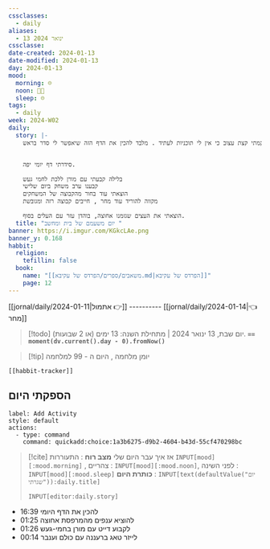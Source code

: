 ```yaml
---
cssclasses:
  - daily
aliases:
  - 13 ינואר 2024
cssclasse: 
date-created: 2024-01-13
date-modified: 2024-01-13
day: 2024-01-13
mood:
  morning: ☹️
  noon: 🧑‍💻
  sleep: ☹️
tags:
  - daily
week: 2024-W02
daily:
  story: |-
    יום שבת גשום , קמתי קצת עצוב כי אין לי תוכניות לעתיד . מלבד להכין את הדף הזה שיאפשר לי סדר בראש. 


    סידרתי דף יומי יפה.

    בלילה קבעתי עם מורן ללכת לחמי געש
    קבענו ערב משחק ביום שלישי
    הוצאתי עוד בחור מהקבוצה של המשחקים 
    מקווה להוריד עוד מחר , חייבים קבוצה רזה ומגובשת

    הוצאתי את העצים שגזמנו אחוצה, בוהדן עזר עם העלים בסוף.
  title: "יום משעמם של בית ומחשב "
banner: https://i.imgur.com/KGkcLAe.png
banner_y: 0.168
habbit:
  religion:
    tefillin: false
  book:
    name: "[[משאבים/ספרים/הפרדס של עקיבא.md|הפרדס של עקיבא]]"
    page: 12
---
```

[[jornal/daily/2024-01-11|אתמול 👉]] ---------- [[jornal/daily/2024-01-14|👈 מחר]]

> [!todo]  יום שבת, 13 ינואר 2024 | מתחילת השנה: 13 ימים (או 2 שבועות). **`== moment(dv.current().day - 0).fromNow()`**

> [!tip]  יומן מלחמה , היום ה - 99 למלחמה

```meta-bind-embed
[[habbit-tracker]]
```

## הספקתי היום

```meta-bind-button
label: Add Activity
style: default
actions: 
  - type: command
    command: quickadd:choice:1a3b6275-d9b2-4604-b43d-55cf470298bc

```

> [!cite] אז איך עבר היום שלי
> **מצב רוח** :  התעוררות `INPUT[mood][:mood.morning]` , צהריים : `INPUT[mood][:mood.noon]`,  לפני השינה :  `INPUT[mood][:mood.sleep]`
> **כותרת היום** : `INPUT[text(defaultValue("יום שגרתי")):daily.title]`
> ```meta-bind
> INPUT[editor:daily.story]
> ```

- 16:39 להכין את הדף היומי
- 01:25 להוציא ענפים מהמרפסת אחוצה
- 01:26 לקבוע דייט עם מורן בחמי-געש  
- 00:14 לייזר טאג ברעננה עם כולם וענבר 


